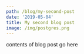 ```yaml
---
path: /blog/my-second-post
date: '2019-05-04'
title: My second blog post
image: /img/postgres.png
---
```

contents of blog post go here
